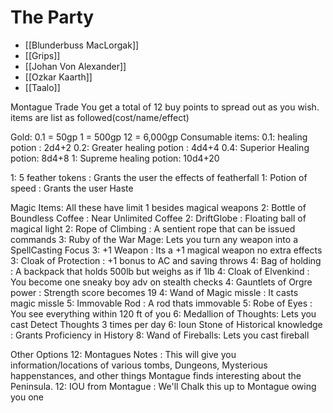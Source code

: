 # The Party


* [[Blunderbuss MacLorgak]]
* [[Grips]]
* [[Johan Von Alexander]]
* [[Ozkar Kaarth]]
* [[Taalo]]

Montague Trade
You get a total of 12 buy points to spread out as you wish. items are list as followed(cost/name/effect)

Gold:
0.1 = 50gp
1 = 500gp
12 = 6,000gp
Consumable items:
0.1: healing potion : 2d4+2
0.2: Greater healing potion : 4d4+4
0.4: Superior Healing potion: 8d4+8
1: Supreme healing potion: 10d4+20

1: 5 feather tokens : Grants the user the effects of featherfall
1: Potion of speed : Grants the user Haste

Magic Items: All these have limit 1 besides magical weapons
2: Bottle of Boundless Coffee : Near Unlimited Coffee
2: DriftGlobe : Floating ball of magical light
2: Rope of Climbing : A sentient rope that can be issued commands
3: Ruby of the War Mage: Lets you turn any weapon into a SpellCasting Focus
3: +1 Weapon : Its a +1 magical weapon no extra effects
3: Cloak of Protection : +1 bonus to AC and saving throws
4: Bag of holding : A backpack that holds 500lb but weighs as if 1lb
4: Cloak of Elvenkind : You become one sneaky boy adv on stealth checks
4: Gauntlets of Orgre power : Strength score becomes 19
4: Wand of Magic missle : It casts magic missle
5: Immovable Rod : A rod thats immovable
5: Robe of Eyes : You see everything within 120 ft of you
6: Medallion of Thoughts: Lets you cast Detect Thoughts 3 times per day
6: Ioun Stone of Historical knowledge : Grants Proficiency in History
8: Wand of Fireballs: Lets you cast fireball

Other Options
12: Montagues Notes : This will give you information/locations of various tombs, Dungeons, Mysterious happenstances, and other things Montague finds interesting about the Peninsula.
12: IOU from Montague : We'll Chalk this up to Montague owing you one